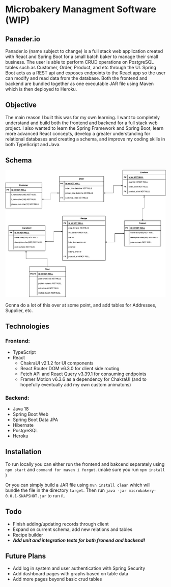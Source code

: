 # Microbakery Managment Software (WIP)

## Panader.io
Panader.io (name subject to change) is a full stack web application created with React and Spring Boot for a small batch 
baker to manage their small business. The user is able to perform CRUD operations on PostgreSQL tables such as Customer, Order, 
Product, and etc through the UI. Spring Boot acts as a REST api and exposes endpoints to the React app so the user can
modify and read data from the database. Both the frontend and backend are bundled together as one executable JAR file using Maven which is then 
deployed to Heroku.

## Objective
The main reason I built this was for my own learning. I want to completely understand and build both the frontend and 
backend for a full stack web project. I also wanted to learn the Spring Framework and Spring Boot, learn more advanced React
concepts, develop a greater understanding for relational databases and creating a schema, and improve my coding skills in 
both TypeScript and Java.

## Schema

![Schema](bakery.drawio.png)

Gonna do a lot of this over at some point, and add tables for Addresses, Supplier, etc.

## Technologies

### Frontend:
 - TypeScript
 - React
    - ChakraUI v2.1.2 for UI components
    - React Router DOM v6.3.0 for client side routing
    - Fetch API and React Query v3.39.1 for consuming endpoints
    - Framer Motion v6.3.6 as a dependency for ChakraUI (and to hopefully eventually add my own custom animatons)

### Backend:
 - Java 18
 - Spring Boot Web
 - Spring Boot Data JPA
 - Hibernate
 - PostgreSQL
 - Heroku

## Installation 
To run locally you can either run the frontend and bakcend separately using `npm start` and `command for maven i forgot`. (make sure you run `npm install` )

Or you can simply build a JAR file using `mvn install clean` which will bundle the file in the directory `target`.
Then run `java -jar microbakery-0.0.1-SNAPSHOT.jar` to run it.

## Todo
- Finish adding/updating records through client
- Expand on current schema, add new relations and tables
- Recipe builder
- ***Add unit and integration tests for both fronend and backend!***

## Future Plans
- Add log in system and user authentication with Spring Security
- Add dashboard pages with graphs based on table data
- Add more pages beyond basic crud tables
